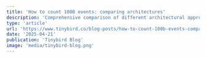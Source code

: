 ```yaml
---
title: 'How to count 100B events: comparing architectures'
description: 'Comprehensive comparison of different architectural approaches for processing and counting massive event streams.'
type: 'article'
url: 'https://www.tinybird.co/blog-posts/how-to-count-100b-events-comparing-architectures'
date: '2025-04-21'
publication: 'Tinybird Blog'
image: 'media/tinybird-blog.png'
---
```

